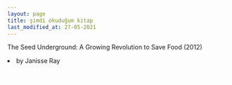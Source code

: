 ```yaml
---
layout: page
title: şimdi okuduğum kitap
last_modified_at: 27-05-2021
---
```


The Seed Underground: A Growing Revolution to Save Food (2012)  
<li><span>by Janisse Ray</span></li> <span style="color: white">Lorem ipsum dolor sit amet, consectetur adipiscing elit. Sed sagittis cursus erat quis tempus. Fusce semper eu eros in tristique.</span>
